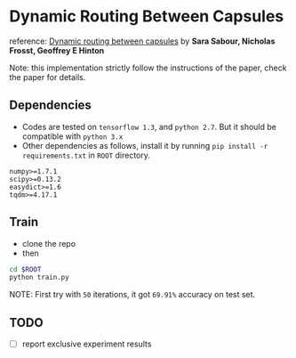 # Dynamic Routing Between Capsules
reference: [Dynamic routing between capsules](https://arxiv.org/abs/1710.09829v1) by **Sara Sabour, Nicholas Frosst, Geoffrey E Hinton**

Note: this implementation strictly follow the instructions of the paper, check the paper for details.

## Dependencies

* Codes are tested on `tensorflow 1.3`, and `python 2.7`. But it should be compatible with `python 3.x`
* Other dependencies as follows, install it by running `pip install -r requirements.txt` in `ROOT` directory.

```
numpy>=1.7.1
scipy>=0.13.2
easydict>=1.6
tqdm>=4.17.1
```

## Train

* clone the repo
* then 

```bash
cd $ROOT
python train.py
```

NOTE: First try with `50` iterations, it got `69.91%` accuracy on test set.

## TODO
- [ ] report exclusive experiment results
